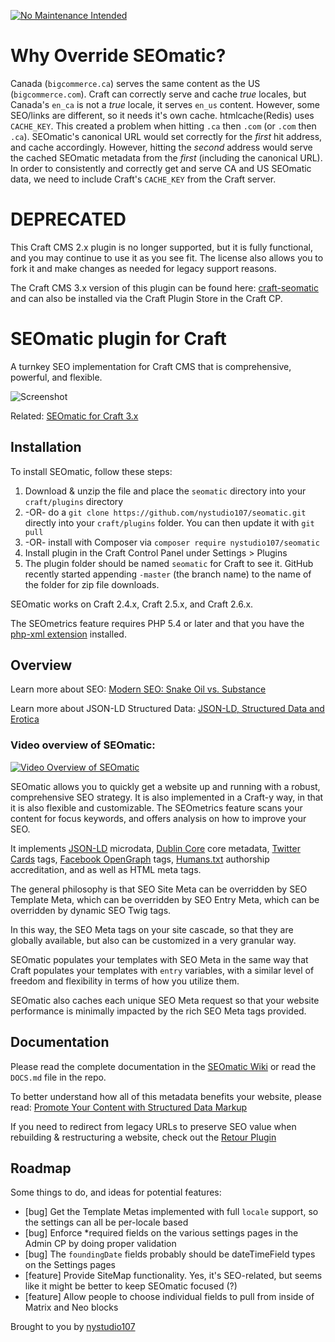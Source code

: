 [![No Maintenance Intended](http://unmaintained.tech/badge.svg)](http://unmaintained.tech/)

# Why Override SEOmatic?
Canada (`bigcommerce.ca`) serves the same content as the US (`bigcommerce.com`). Craft can correctly serve and cache _true_ locales, but Canada's `en_ca` is not a _true_ locale, it serves `en_us` content. However, some SEO/links are different, so it needs it's own cache. htmlcache(Redis) uses `CACHE_KEY`. This created a problem when hitting `.ca` then `.com` (or `.com` then `.ca`). SEOmatic's canonical URL would set correctly for the _first_ hit address, and cache accordingly. However, hitting the _second_ address would serve the cached SEOmatic metadata from the _first_ (including the canonical URL). In order to consistently and correctly get and serve CA and US SEOmatic data, we need to include Craft's `CACHE_KEY` from the Craft server.

# DEPRECATED

This Craft CMS 2.x plugin is no longer supported, but it is fully functional, and you may continue to use it as you see fit. The license also allows you to fork it and make changes as needed for legacy support reasons.

The Craft CMS 3.x version of this plugin can be found here: [craft-seomatic](https://github.com/nystudio107/craft-seomatic) and can also be installed via the Craft Plugin Store in the Craft CP.

# SEOmatic plugin for Craft

A turnkey SEO implementation for Craft CMS that is comprehensive, powerful, and flexible.

![Screenshot](resources/screenshots/seomatic01.png)

Related: [SEOmatic for Craft 3.x](https://github.com/nystudio107/craft-seomatic)

## Installation

To install SEOmatic, follow these steps:

1. Download & unzip the file and place the `seomatic` directory into your `craft/plugins` directory
2.  -OR- do a `git clone https://github.com/nystudio107/seomatic.git` directly into your `craft/plugins` folder.  You can then update it with `git pull`
3.  -OR- install with Composer via `composer require nystudio107/seomatic`
4. Install plugin in the Craft Control Panel under Settings > Plugins
5. The plugin folder should be named `seomatic` for Craft to see it.  GitHub recently started appending `-master` (the branch name) to the name of the folder for zip file downloads.

SEOmatic works on Craft 2.4.x, Craft 2.5.x, and Craft 2.6.x.

The SEOmetrics feature requires PHP 5.4 or later and that you have the [php-xml extension](http://osticket.com/forum/discussion/8702/php-fatal-error-call-to-undefined-function-utf8-encode-error-message) installed.

## Overview

Learn more about SEO: [Modern SEO: Snake Oil vs. Substance](https://nystudio107.com/blog/modern-seo-snake-oil-vs-substance)

Learn more about JSON-LD Structured Data: [JSON-LD, Structured Data and Erotica](https://nystudio107.com/blog/json-ld-structured-data-and-erotica)

### Video overview of SEOmatic:

[![Video Overview of SEOmatic](https://img.youtube.com/vi/f1149YVEF_0/0.jpg)](https://www.youtube.com/watch?v=f1149YVEF_0)

SEOmatic allows you to quickly get a website up and running with a robust, comprehensive SEO strategy.  It is also implemented in a Craft-y way, in that it is also flexible and customizable.  The SEOmetrics feature scans your content for focus keywords, and offers analysis on how to improve your SEO.

It implements [JSON-LD](https://developers.google.com/schemas/formats/json-ld?hl=en) microdata, [Dublin Core](http://dublincore.org) core metadata, [Twitter Cards](https://dev.twitter.com/cards/overview) tags, [Facebook OpenGraph](https://developers.facebook.com/docs/sharing/opengraph) tags, [Humans.txt](http://humanstxt.org) authorship accreditation, and as well as HTML meta tags.

The general philosophy is that SEO Site Meta can be overridden by SEO Template Meta, which can be overridden by SEO Entry Meta, which can be overridden by dynamic SEO Twig tags.

In this way, the SEO Meta tags on your site cascade, so that they are globally available, but also can be customized in a very granular way.

SEOmatic populates your templates with SEO Meta in the same way that Craft populates your templates with `entry` variables, with a similar level of freedom and flexibility in terms of how you utilize them.

SEOmatic also caches each unique SEO Meta request so that your website performance is minimally impacted by the rich SEO Meta tags provided.

## Documentation

Please read the complete documentation in the [SEOmatic Wiki](https://github.com/nystudio107/seomatic/wiki) or read the `DOCS.md` file in the repo.

To better understand how all of this metadata benefits your website, please read: [Promote Your Content with Structured Data Markup](https://developers.google.com/structured-data/)

If you need to redirect from legacy URLs to preserve SEO value when rebuilding & restructuring a website, check out the [Retour Plugin](https://github.com/nystudio107/retour)

## Roadmap

Some things to do, and ideas for potential features:

* [bug] Get the Template Metas implemented with full `locale` support, so the settings can all be per-locale based
* [bug] Enforce *required fields on the various settings pages in the Admin CP by doing proper validation
* [bug] The `foundingDate` fields probably should be dateTimeField types on the Settings pages
* [feature] Provide SiteMap functionality.  Yes, it's SEO-related, but seems like it might be better to keep SEOmatic focused (?)
* [feature] Allow people to choose individual fields to pull from inside of Matrix and Neo blocks

Brought to you by [nystudio107](http://nystudio107.com)
